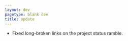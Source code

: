 ```yaml
---
layout: dev
pagetype: blank dev
title: update
---
```

- Fixed long-broken links on the project status ramble.
